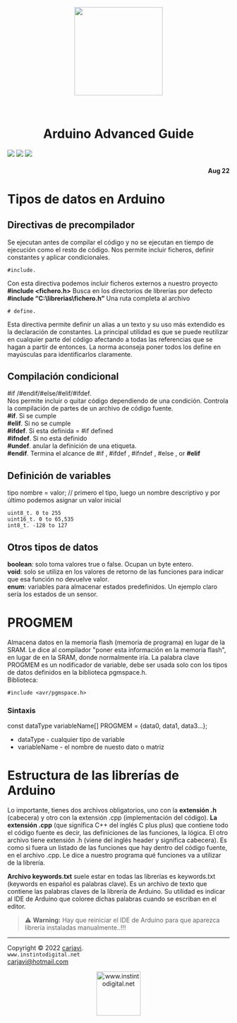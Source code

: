 <p align="center"><img src="https://raw.githubusercontent.com/carjavi/arduino-guide/master/img/arduino_logo.png" height="200" alt=" " /></p>
<br>
<h1 align="center">Arduino Advanced Guide</h1> 
<img src="https://img.shields.io/badge/Hardware-Arduino-red">
<img src="https://img.shields.io/badge/Hardware-ESP32-red">
<img src="https://img.shields.io/badge/Hardware-ESP8266-red">
<h4 align="right">Aug 22</h4>


 # Tipos de datos en Arduino
## Directivas de precompilador
Se ejecutan antes de compilar el código y no se ejecutan en tiempo de ejecución como el resto de código. Nos permite incluir ficheros, definir constantes y aplicar condicionales.

    #include.
Con esta directiva podemos incluir ficheros externos a nuestro proyecto<br>
**#include <fichero.h>** Busca en los directorios de librerías por defecto<br>
**#include “C:\librerias\fichero.h”** Una ruta completa al archivo

    # define. 
Esta directiva permite definir un alias a un texto y su uso más extendido es la declaración de constantes. La principal utilidad es que se puede reutilizar en cualquier parte del código afectando a todas las referencias que se hagan a partir de entonces. La norma aconseja poner todos los define en mayúsculas para identificarlos claramente.

## Compilación condicional
#if /#endif/#else/#elif/#ifdef.<br>
Nos permite incluir o quitar código dependiendo de una condición. Controla la compilación de partes de un archivo de código fuente.<br>
**#if**. Si se cumple<br>
**#elif**. Si no se cumple<br>
**#ifdef**. Si esta definida = #if defined<br>
**#ifndef**. Si no esta definido<br>
**#undef**. anular la definición de una etiqueta.<br>
**#endif**. Termina el alcance de #if , #ifdef , #ifndef , #else , or **#elif**<br>

## Definición de variables
tipo nombre = valor; //  primero el tipo, luego un nombre descriptivo y por último podemos asignar un valor inicial<br>
```
uint8_t. 0 to 255
uint16_t. 0 to 65,535
int8_t. -128 to 127
```

## Otros tipos de datos
**boolean**: solo toma valores true o false. Ocupan un byte entero.<br>
**void**: solo se utiliza en los valores de retorno de las funciones para indicar que esa función no devuelve valor.<br>
**enum**: variables para almacenar estados predefinidos. Un ejemplo claro sería los estados de un sensor.<br>

# PROGMEM 
Almacena datos en la memoria flash (memoria de programa) en lugar de la  SRAM. Le dice al compilador "poner esta información en la memoria flash", en lugar de en la SRAM, donde normalmente iría. La palabra clave PROGMEM es un nodificador de variable, debe ser usada solo con los tipos de datos definidos en la biblioteca pgmspace.h.<br>
Biblioteca:
```
#include <avr/pgmspace.h>
```
### Sintaxis
const dataType variableName[] PROGMEM = {data0, data1, data3...};
- dataType - cualquier tipo de variable
- variableName - el nombre de nuesto dato o matriz

# Estructura de las librerías de Arduino

Lo importante, tienes dos archivos obligatorios, uno con la **extensión .h** (cabecera) y otro con la extensión .cpp (implementación del código). **La extensión .cpp** (que significa C++ del inglés C plus plus) que contiene todo el código fuente es decir, las definiciones de las funciones, la lógica. El otro archivo tiene extensión .h (viene del inglés header y significa cabecera). Es como si fuera un listado de las funciones que hay dentro del código fuente, en el archivo .cpp. Le dice a nuestro programa qué funciones va a utilizar de la librería.

**Archivo keywords.txt** suele estar en todas las librerías es keywords.txt (keywords en español es palabras clave). Es un archivo de texto que contiene las palabras claves de la librería de Arduino. Su utilidad es indicar al IDE de Arduino que coloree dichas palabras cuando se escriban en el editor.

> :warning: **Warning:** Hay que reiniciar el IDE de Arduino para que aparezca librería instaladas manualmente..!!!



---
Copyright &copy; 2022 [carjavi](https://github.com/carjavi). <br>
```www.instintodigital.net``` <br>
carjavi@hotmail.com <br>
<p align="center">
    <a href="https://instintodigital.net/" target="_blank"><img src="https://raw.githubusercontent.com/carjavi/arduino-guide/master/img/developer.png" height="100" alt="www.instintodigital.net"></a>
</p>



